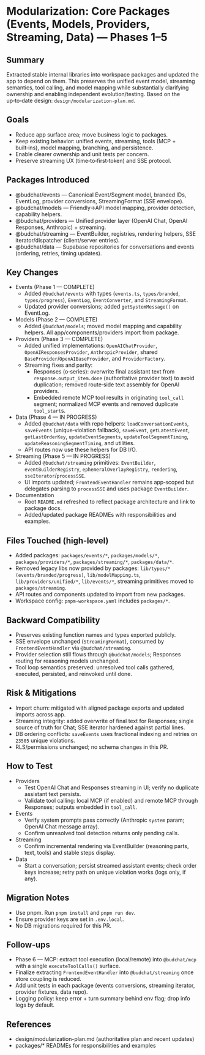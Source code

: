 # Modularization: Core Packages (Events, Models, Providers, Streaming, Data) — Phases 1–5

## Summary
Extracted stable internal libraries into workspace packages and updated the app to depend on them. This preserves the unified event model, streaming semantics, tool calling, and model mapping while substantially clarifying ownership and enabling independent evolution/testing. Based on the up‑to‑date design: `design/modularization-plan.md`.

## Goals
- Reduce app surface area; move business logic to packages.
- Keep existing behavior: unified events, streaming, tools (MCP + built‑ins), model mapping, branching, and persistence.
- Enable clearer ownership and unit tests per concern.
- Preserve streaming UX (time‑to‑first‑token) and SSE protocol.

## Packages Introduced
- @budchat/events — Canonical Event/Segment model, branded IDs, EventLog, provider conversions, StreamingFormat (SSE envelope).
- @budchat/models — Friendly→API model mapping, provider detection, capability helpers.
- @budchat/providers — Unified provider layer (OpenAI Chat, OpenAI Responses, Anthropic) + streaming.
- @budchat/streaming — EventBuilder, registries, rendering helpers, SSE iterator/dispatcher (client/server entries).
- @budchat/data — Supabase repositories for conversations and events (ordering, retries, timing updates).

## Key Changes
- Events (Phase 1 — COMPLETE)
  - Added `@budchat/events` with types (`events.ts`, `types/branded`, `types/progress`), `EventLog`, `EventConverter`, and `StreamingFormat`.
  - Updated provider conversions; added `getSystemMessage()` on EventLog.
- Models (Phase 2 — COMPLETE)
  - Added `@budchat/models`; moved model mapping and capability helpers. All app/components/providers import from package.
- Providers (Phase 3 — COMPLETE)
  - Added unified implementations: `OpenAIChatProvider`, `OpenAIResponsesProvider`, `AnthropicProvider`, shared `BaseProvider`/`OpenAIBaseProvider`, and `ProviderFactory`.
  - Streaming fixes and parity:
    - Responses (o‑series): overwrite final assistant text from `response.output_item.done` (authoritative provider text) to avoid duplication; removed route‑side text assembly for OpenAI providers.
    - Embedded remote MCP tool results in originating `tool_call` segment; normalized MCP events and removed duplicate `tool_start`s.
- Data (Phase 4 — IN PROGRESS)
  - Added `@budchat/data` with repo helpers: `loadConversationEvents`, `saveEvents` (unique‑violation fallback), `saveEvent`, `getLatestEvent`, `getLastOrderKey`, `updateEventSegments`, `updateToolSegmentTiming`, `updateReasoningSegmentTiming`, and utilities.
  - API routes now use these helpers for DB I/O.
- Streaming (Phase 5 — IN PROGRESS)
  - Added `@budchat/streaming` primitives: `EventBuilder`, `eventBuilderRegistry`, `ephemeralOverlayRegistry`, `rendering`, `sseIterator`/`processSSE`.
  - UI imports updated; `FrontendEventHandler` remains app‑scoped but delegates parsing to `processSSE` and uses package `EventBuilder`.
- Documentation
  - Root `README.md` refreshed to reflect package architecture and link to package docs.
  - Added/updated package READMEs with responsibilities and examples.

## Files Touched (high‑level)
- Added packages: `packages/events/*`, `packages/models/*`, `packages/providers/*`, `packages/streaming/*`, `packages/data/*`.
- Removed legacy libs now provided by packages: `lib/types/* (events/branded/progress)`, `lib/modelMapping.ts`, `lib/providers/unified/*`, `lib/events/*`, streaming primitives moved to `packages/streaming`.
- API routes and components updated to import from new packages.
- Workspace config: `pnpm-workspace.yaml` includes `packages/*`.

## Backward Compatibility
- Preserves existing function names and types exported publicly.
- SSE envelope unchanged (`StreamingFormat`), consumed by `FrontendEventHandler` via `@budchat/streaming`.
- Provider selection still flows through `@budchat/models`; Responses routing for reasoning models unchanged.
- Tool loop semantics preserved: unresolved tool calls gathered, executed, persisted, and reinvoked until done.

## Risk & Mitigations
- Import churn: mitigated with aligned package exports and updated imports across app.
- Streaming integrity: added overwrite of final text for Responses; single source of truth for Chat; SSE iterator hardened against partial lines.
- DB ordering conflicts: `saveEvents` uses fractional indexing and retries on `23505` unique violations.
- RLS/permissions unchanged; no schema changes in this PR.

## How to Test
- Providers
  - Test OpenAI Chat and Responses streaming in UI; verify no duplicate assistant text persists.
  - Validate tool calling: local MCP (if enabled) and remote MCP through Responses; outputs embedded in `tool_call`.
- Events
  - Verify system prompts pass correctly (Anthropic `system` param; OpenAI Chat message array).
  - Confirm unresolved tool detection returns only pending calls.
- Streaming
  - Confirm incremental rendering via EventBuilder (reasoning parts, text, tools) and stable steps display.
- Data
  - Start a conversation; persist streamed assistant events; check order keys increase; retry path on unique violation works (logs only, if any).

## Migration Notes
- Use pnpm. Run `pnpm install` and `pnpm run dev`.
- Ensure provider keys are set in `.env.local`.
- No DB migrations required for this PR.

## Follow‑ups
- Phase 6 — MCP: extract tool execution (local/remote) into `@budchat/mcp` with a single `executeToolCalls()` surface.
- Finalize extracting `FrontendEventHandler` into `@budchat/streaming` once store coupling is reduced.
- Add unit tests in each package (events conversions, streaming iterator, provider fixtures, data repo).
- Logging policy: keep error + turn summary behind env flag; drop info logs by default.

## References
- design/modularization-plan.md (authoritative plan and recent updates)
- packages/* READMEs for responsibilities and examples

